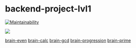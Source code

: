 # backend-project-lvl1

[![Maintainability](https://api.codeclimate.com/v1/badges/b8c36546adccf56cbaac/maintainability)](https://codeclimate.com/github/ritailchenko/backend-project-lvl1/maintainability)



![](https://github.com/ritailchenko/backend-project-lvl1/workflows/make%20lint/badge.svg)

[brain-even](https://asciinema.org/a/9uqgQsSCkLJRcs5ZD27j5gXxF)
[brain-calc]( https://asciinema.org/a/IkpgNjUxTo2FvQ5SnwREp0Leq)
[brain-gcd](https://asciinema.org/a/w8B21wTApvLvKdhphLk8QIRRP)
[brain-progression](https://asciinema.org/a/EJ5bPFtINxe6zIQaeIEr0bIJN)
[brain-prime](https://asciinema.org/a/aijzcT6NDfadNW0axfRGUsTKS)
